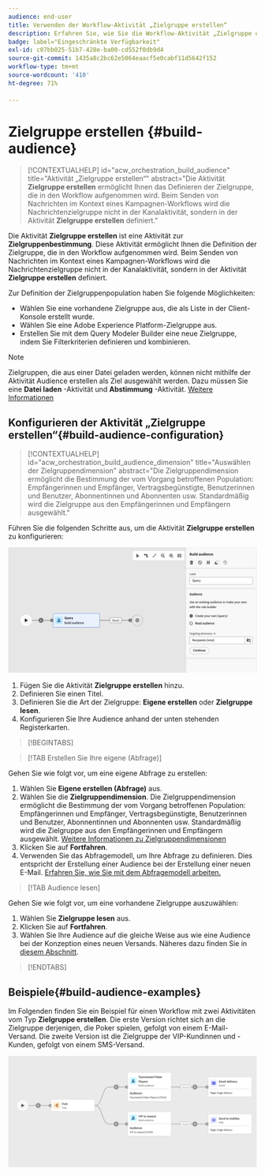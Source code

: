 ```yaml
---
audience: end-user
title: Verwenden der Workflow-Aktivität „Zielgruppe erstellen“
description: Erfahren Sie, wie Sie die Workflow-Aktivität „Zielgruppe erstellen“ verwenden.
badge: label="Eingeschränkte Verfügbarkeit"
exl-id: c07bb025-51b7-428e-ba00-cd552f0db9d4
source-git-commit: 1435a8c2bc62e5064eaacf5e0cabf11d5642f152
workflow-type: tm+mt
source-wordcount: '410'
ht-degree: 71%

---
```


# Zielgruppe erstellen {#build-audience}

>[!CONTEXTUALHELP]
>id="acw_orchestration_build_audience"
>title="Aktivität „Zielgruppe erstellen“"
>abstract="Die Aktivität **Zielgruppe erstellen** ermöglicht Ihnen das Definieren der Zielgruppe, die in den Workflow aufgenommen wird. Beim Senden von Nachrichten im Kontext eines Kampagnen-Workflows wird die Nachrichtenzielgruppe nicht in der Kanalaktivität, sondern in der Aktivität **Zielgruppe erstellen** definiert."

Die Aktivität **Zielgruppe erstellen** ist eine Aktivität zur **Zielgruppenbestimmung**. Diese Aktivität ermöglicht Ihnen die Definition der Zielgruppe, die in den Workflow aufgenommen wird. Beim Senden von Nachrichten im Kontext eines Kampagnen-Workflows wird die Nachrichtenzielgruppe nicht in der Kanalaktivität, sondern in der Aktivität **Zielgruppe erstellen** definiert.

Zur Definition der Zielgruppenpopulation haben Sie folgende Möglichkeiten:

* Wählen Sie eine vorhandene Zielgruppe aus, die als Liste in der Client-Konsole erstellt wurde.
* Wählen Sie eine Adobe Experience Platform-Zielgruppe aus.
* Erstellen Sie mit dem Query Modeler Builder eine neue Zielgruppe, indem Sie Filterkriterien definieren und kombinieren.

>[!NOTE]
>
>Zielgruppen, die aus einer Datei geladen werden, können nicht mithilfe der Aktivität Audience erstellen als Ziel ausgewählt werden. Dazu müssen Sie eine **Datei laden** -Aktivität und **Abstimmung** -Aktivität. [Weitere Informationen](../../audience/about-recipients.md)

<!--
The **Build audience** activity can be placed at the beginning of the workflow or after any other activity. Any activity can be placed after the **Build audience**.
-->

## Konfigurieren der Aktivität „Zielgruppe erstellen“{#build-audience-configuration}

>[!CONTEXTUALHELP]
>id="acw_orchestration_build_audience_dimension"
>title="Auswählen der Zielgruppendimension"
>abstract="Die Zielgruppendimension ermöglicht die Bestimmung der vom Vorgang betroffenen Population: Empfängerinnen und Empfänger, Vertragsbegünstigte, Benutzerinnen und Benutzer, Abonnentinnen und Abonnenten usw. Standardmäßig wird die Zielgruppe aus den Empfängerinnen und Empfängern ausgewählt."

Führen Sie die folgenden Schritte aus, um die Aktivität **Zielgruppe erstellen** zu konfigurieren:

![](../assets/workflow-audience.png)

1. Fügen Sie die Aktivität **Zielgruppe erstellen** hinzu.
1. Definieren Sie einen Titel.
1. Definieren Sie die Art der Zielgruppe: **Eigene erstellen** oder **Zielgruppe lesen**.
1. Konfigurieren Sie Ihre Audience anhand der unten stehenden Registerkarten.

>[!BEGINTABS]

>[!TAB Erstellen Sie Ihre eigene (Abfrage)]

Gehen Sie wie folgt vor, um eine eigene Abfrage zu erstellen:

1. Wählen Sie **Eigene erstellen (Abfrage)** aus.
1. Wählen Sie die **Zielgruppendimension**. Die Zielgruppendimension ermöglicht die Bestimmung der vom Vorgang betroffenen Population: Empfängerinnen und Empfänger, Vertragsbegünstigte, Benutzerinnen und Benutzer, Abonnentinnen und Abonnenten usw. Standardmäßig wird die Zielgruppe aus den Empfängerinnen und Empfängern ausgewählt. [Weitere Informationen zu Zielgruppendimensionen](../../audience/about-recipients.md#targeting-dimensions)
1. Klicken Sie auf **Fortfahren**.
1. Verwenden Sie das Abfragemodell, um Ihre Abfrage zu definieren. Dies entspricht der Erstellung einer Audience bei der Erstellung einer neuen E-Mail. [Erfahren Sie, wie Sie mit dem Abfragemodell arbeiten.](../../audience/../query/query-modeler-overview.md)

>[!TAB Audience lesen]

Gehen Sie wie folgt vor, um eine vorhandene Zielgruppe auszuwählen:

1. Wählen Sie **Zielgruppe lesen** aus.
1. Klicken Sie auf **Fortfahren**.
1. Wählen Sie Ihre Audience auf die gleiche Weise aus wie eine Audience bei der Konzeption eines neuen Versands. Näheres dazu finden Sie in [diesem Abschnitt](../../audience/add-audience.md).

>[!ENDTABS]

## Beispiele{#build-audience-examples}

Im Folgenden finden Sie ein Beispiel für einen Workflow mit zwei Aktivitäten vom Typ **Zielgruppe erstellen**. Die erste Version richtet sich an die Zielgruppe derjenigen, die Poker spielen, gefolgt von einem E-Mail-Versand. Die zweite Version ist die Zielgruppe der VIP-Kundinnen und -Kunden, gefolgt von einem SMS-Versand.

![](../assets/workflow-audience-example.png)
